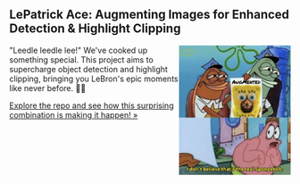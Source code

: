 <a id="readme-top"></a>
## LePatrick Ace: Augmenting Images for Enhanced Detection & Highlight Clipping

<img src="logo.png" align="right" width="200">

"Leedle leedle lee!" We've cooked up something special. This project aims to supercharge object detection and highlight clipping, bringing you LeBron's epic moments like never before. 👑🔥

[Explore the repo and see how this surprising combination is making it happen! »]()
